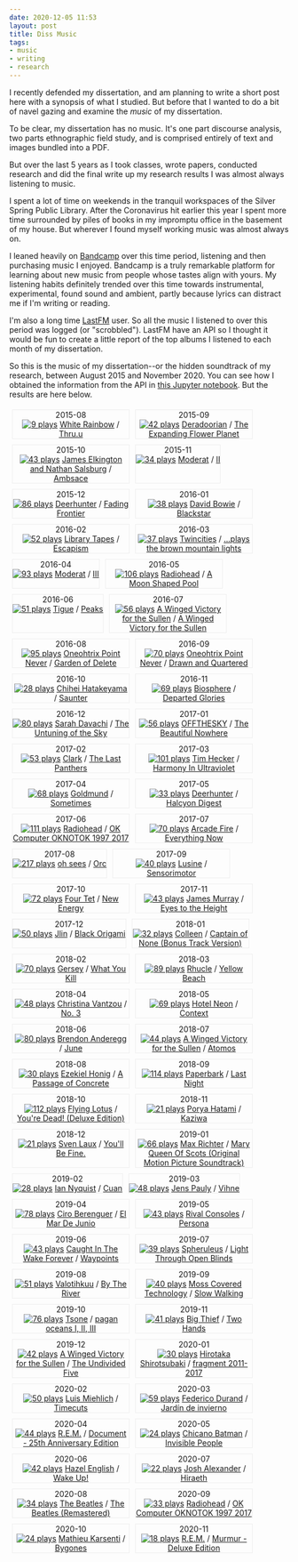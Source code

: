 ```yaml
---
date: 2020-12-05 11:53
layout: post
title: Diss Music
tags:
- music
- writing
- research
---
```



I recently defended my dissertation, and am planning to write a short post here with a synopsis of what I studied. But before that I wanted to do a bit of navel gazing and examine the *music* of my dissertation.

To be clear, my dissertation has no music. It's one part discourse analysis, two parts ethnographic field study, and is comprised entirely of text and images bundled into a PDF.

But over the last 5 years as I took classes, wrote papers, conducted research and did the final write up my research results I was almost always listening to music.

I spent a lot of time on weekends in the tranquil workspaces of the Silver Spring Public Library. After the Coronavirus hit earlier this year I spent more time surrounded by piles of books in my impromptu office in the basement of my house. But wherever I found myself working music was almost always on. 

I leaned heavily on [Bandcamp](https://bandcamp.com/edsu) over this time period, listening and then purchasing music I enjoyed. Bandcamp is a truly remarkable platform for learning about new music from people whose tastes align with yours. My listening habits definitely trended over this time towards instrumental, experimental, found sound and ambient, partly because lyrics can distract me if I'm writing or reading.

I'm also a long time [LastFM](https://www.last.fm/user/inkdroid) user. So all the music I listened to over this period was logged (or "scrobbled"). LastFM have an API so I thought it would be fun to create a little report of the top albums I listened to each month of my dissertation.

So this is the music of my dissertation--or the hidden soundtrack of my research, between August 2015 and November 2020. You can see how I obtained the information from the API in [this Jupyter notebook](https://github.com/edsu/notebooks/blob/master/LastFM%20Dissertation%20Highlights.ipynb). But the results are here below. 

<style>

  .albums {
    display: flex;
    flex-wrap: wrap;
  }

  .album {
    margin: 5px;
    max-width :210px;
    text-align: center;
    border: thin solid #eee;
  }

  .album img {
    max-width: 200px;
  }

</style>

<div class="albums">

<div class="album">
  2015-08 <br>
  <a href="https://www.last.fm/music/White%20Rainbow/Thru.u"><img title="9 plays" src="https://lastfm.freetls.fastly.net/i/u/300x300/f6bb2145b3bc42e1c2b74901588128d0.jpg"></a>
  <a href="https://www.last.fm/music/White%20Rainbow">White Rainbow</a> / 
  <a href="https://www.last.fm/music/White%20Rainbow/Thru.u">Thru.u</a>
</div>
    

<div class="album">
  2015-09 <br>
  <a href="https://www.last.fm/music/Deradoorian/The%20Expanding%20Flower%20Planet"><img title="42 plays" src="https://lastfm.freetls.fastly.net/i/u/300x300/a70a7c51328c38ad9d3fba9d3838fdd6.png"></a>
  <a href="https://www.last.fm/music/Deradoorian">Deradoorian</a> / 
  <a href="https://www.last.fm/music/Deradoorian/The%20Expanding%20Flower%20Planet">The Expanding Flower Planet</a>
</div>
    

<div class="album">
  2015-10 <br>
  <a href="https://www.last.fm/music/James%20Elkington%20and%20Nathan%20Salsburg/Ambsace"><img title="43 plays" src="https://lastfm.freetls.fastly.net/i/u/300x300/2a96cbd8b46e442fc41c2b86b821562f.png"></a>
  <a href="https://www.last.fm/music/James%20Elkington%20and%20Nathan%20Salsburg">James Elkington and Nathan Salsburg</a> / 
  <a href="https://www.last.fm/music/James%20Elkington%20and%20Nathan%20Salsburg/Ambsace">Ambsace</a>
</div>
    

<div class="album">
  2015-11 <br>
  <a href="https://www.last.fm/music/Moderat/II"><img title="34 plays" src="https://lastfm.freetls.fastly.net/i/u/300x300/73d59ac1474c4eef8de77a6c28b09298.jpg"></a>
  <a href="https://www.last.fm/music/Moderat">Moderat</a> / 
  <a href="https://www.last.fm/music/Moderat/II">II</a>
</div>
    

<div class="album">
  2015-12 <br>
  <a href="https://www.last.fm/music/Deerhunter/Fading%20Frontier"><img title="86 plays" src="https://lastfm.freetls.fastly.net/i/u/300x300/c937ae1086151af378a7a46d0d216f06.jpg"></a>
  <a href="https://www.last.fm/music/Deerhunter">Deerhunter</a> / 
  <a href="https://www.last.fm/music/Deerhunter/Fading%20Frontier">Fading Frontier</a>
</div>
    

<div class="album">
  2016-01 <br>
  <a href="https://www.last.fm/music/David%20Bowie/Blackstar"><img title="38 plays" src="https://lastfm.freetls.fastly.net/i/u/300x300/a63919a5f152e8242b735b022ded451d.png"></a>
  <a href="https://www.last.fm/music/David%20Bowie">David Bowie</a> / 
  <a href="https://www.last.fm/music/David%20Bowie/Blackstar">Blackstar</a>
</div>
    

<div class="album">
  2016-02 <br>
  <a href="https://www.last.fm/music/Library%20Tapes/Escapism"><img title="52 plays" src="https://lastfm.freetls.fastly.net/i/u/300x300/1f0d52b60857ef7234045b38afe789cd.jpg"></a>
  <a href="https://www.last.fm/music/Library%20Tapes">Library Tapes</a> / 
  <a href="https://www.last.fm/music/Library%20Tapes/Escapism">Escapism</a>
</div>
    

<div class="album">
  2016-03 <br>
  <a href="https://www.last.fm/music/Twincities/...plays%20the%20brown%20mountain%20lights"><img title="37 plays" src="https://lastfm.freetls.fastly.net/i/u/300x300/d455e38f8d0693d19fc46b4089f99b38.jpg"></a>
  <a href="https://www.last.fm/music/Twincities">Twincities</a> / 
  <a href="https://www.last.fm/music/Twincities/...plays%20the%20brown%20mountain%20lights">...plays the brown mountain lights</a>
</div>
    

<div class="album">
  2016-04 <br>
  <a href="https://www.last.fm/music/Moderat/III"><img title="93 plays" src="https://lastfm.freetls.fastly.net/i/u/300x300/a64f4b34a81c302586f0548461631a30.jpg"></a>
  <a href="https://www.last.fm/music/Moderat">Moderat</a> / 
  <a href="https://www.last.fm/music/Moderat/III">III</a>
</div>
    

<div class="album">
  2016-05 <br>
  <a href="https://www.last.fm/music/Radiohead/A%20Moon%20Shaped%20Pool"><img title="106 plays" src="https://lastfm.freetls.fastly.net/i/u/300x300/267decde8626b1263f0e3fcb3f43bc4a.png"></a>
  <a href="https://www.last.fm/music/Radiohead">Radiohead</a> / 
  <a href="https://www.last.fm/music/Radiohead/A%20Moon%20Shaped%20Pool">A Moon Shaped Pool</a>
</div>
    

<div class="album">
  2016-06 <br>
  <a href="https://www.last.fm/music/Tigue/Peaks"><img title="51 plays" src="https://lastfm.freetls.fastly.net/i/u/300x300/89e885d248982238d2ae062e99f36029.jpg"></a>
  <a href="https://www.last.fm/music/Tigue">Tigue</a> / 
  <a href="https://www.last.fm/music/Tigue/Peaks">Peaks</a>
</div>
    

<div class="album">
  2016-07 <br>
  <a href="https://www.last.fm/music/A%20Winged%20Victory%20for%20the%20Sullen/A%20Winged%20Victory%20for%20the%20Sullen"><img title="56 plays" src="https://lastfm.freetls.fastly.net/i/u/300x300/bcbbdcc69b734524a46beaba65fec213.png"></a>
  <a href="https://www.last.fm/music/A%20Winged%20Victory%20for%20the%20Sullen">A Winged Victory for the Sullen</a> / 
  <a href="https://www.last.fm/music/A%20Winged%20Victory%20for%20the%20Sullen/A%20Winged%20Victory%20for%20the%20Sullen">A Winged Victory for the Sullen</a>
</div>
    

<div class="album">
  2016-08 <br>
  <a href="https://www.last.fm/music/Oneohtrix%20Point%20Never/Garden%20of%20Delete"><img title="95 plays" src="https://lastfm.freetls.fastly.net/i/u/300x300/de7d7c51db35c41f1bfa479de73b08a8.jpg"></a>
  <a href="https://www.last.fm/music/Oneohtrix%20Point%20Never">Oneohtrix Point Never</a> / 
  <a href="https://www.last.fm/music/Oneohtrix%20Point%20Never/Garden%20of%20Delete">Garden of Delete</a>
</div>
    

<div class="album">
  2016-09 <br>
  <a href="https://www.last.fm/music/Oneohtrix%20Point%20Never/Drawn%20and%20Quartered"><img title="70 plays" src="https://lastfm.freetls.fastly.net/i/u/300x300/77f40cb669a74e7889eee64b7eda94d6.png"></a>
  <a href="https://www.last.fm/music/Oneohtrix%20Point%20Never">Oneohtrix Point Never</a> / 
  <a href="https://www.last.fm/music/Oneohtrix%20Point%20Never/Drawn%20and%20Quartered">Drawn and Quartered</a>
</div>
    

<div class="album">
  2016-10 <br>
  <a href="https://www.last.fm/music/Chihei%20Hatakeyama/Saunter"><img title="28 plays" src="https://lastfm.freetls.fastly.net/i/u/300x300/d084f3c46bd44ab3852feb101976012c.jpg"></a>
  <a href="https://www.last.fm/music/Chihei%20Hatakeyama">Chihei Hatakeyama</a> / 
  <a href="https://www.last.fm/music/Chihei%20Hatakeyama/Saunter">Saunter</a>
</div>
    

<div class="album">
  2016-11 <br>
  <a href="https://www.last.fm/music/Biosphere/Departed%20Glories"><img title="69 plays" src="https://lastfm.freetls.fastly.net/i/u/300x300/0e3aabf17fb19af137b42330b8b827c6.jpg"></a>
  <a href="https://www.last.fm/music/Biosphere">Biosphere</a> / 
  <a href="https://www.last.fm/music/Biosphere/Departed%20Glories">Departed Glories</a>
</div>
    

<div class="album">
  2016-12 <br>
  <a href="https://www.last.fm/music/Sarah%20Davachi/The%20Untuning%20of%20the%20Sky"><img title="80 plays" src="https://lastfm.freetls.fastly.net/i/u/300x300/53ef93cbdcf35475f0fb352d0bb1b9a9.png"></a>
  <a href="https://www.last.fm/music/Sarah%20Davachi">Sarah Davachi</a> / 
  <a href="https://www.last.fm/music/Sarah%20Davachi/The%20Untuning%20of%20the%20Sky">The Untuning of the Sky</a>
</div>
    

<div class="album">
  2017-01 <br>
  <a href="https://www.last.fm/music/OFFTHESKY/The%20Beautiful%20Nowhere"><img title="56 plays" src="https://lastfm.freetls.fastly.net/i/u/300x300/07d99215e23e47b2b1bbdb5f42a10afc.jpg"></a>
  <a href="https://www.last.fm/music/OFFTHESKY">OFFTHESKY</a> / 
  <a href="https://www.last.fm/music/OFFTHESKY/The%20Beautiful%20Nowhere">The Beautiful Nowhere</a>
</div>
    

<div class="album">
  2017-02 <br>
  <a href="https://www.last.fm/music/Clark/The%20Last%20Panthers"><img title="53 plays" src="https://lastfm.freetls.fastly.net/i/u/300x300/b790272050c419992bcb7d69567e88de.jpg"></a>
  <a href="https://www.last.fm/music/Clark">Clark</a> / 
  <a href="https://www.last.fm/music/Clark/The%20Last%20Panthers">The Last Panthers</a>
</div>
    

<div class="album">
  2017-03 <br>
  <a href="https://www.last.fm/music/Tim%20Hecker/Harmony%20In%20Ultraviolet"><img title="101 plays" src="https://lastfm.freetls.fastly.net/i/u/300x300/6c385c74cbff4e28ae6d8d0a406d845b.png"></a>
  <a href="https://www.last.fm/music/Tim%20Hecker">Tim Hecker</a> / 
  <a href="https://www.last.fm/music/Tim%20Hecker/Harmony%20In%20Ultraviolet">Harmony In Ultraviolet</a>
</div>
    

<div class="album">
  2017-04 <br>
  <a href="https://www.last.fm/music/Goldmund/Sometimes"><img title="68 plays" src="https://lastfm.freetls.fastly.net/i/u/300x300/ac8a5e157cd3b593fbda7ec19377521d.jpg"></a>
  <a href="https://www.last.fm/music/Goldmund">Goldmund</a> / 
  <a href="https://www.last.fm/music/Goldmund/Sometimes">Sometimes</a>
</div>
    

<div class="album">
  2017-05 <br>
  <a href="https://www.last.fm/music/Deerhunter/Halcyon%20Digest"><img title="33 plays" src="https://lastfm.freetls.fastly.net/i/u/300x300/70a35c54fb2d4b75b0febce9614ccf6d.png"></a>
  <a href="https://www.last.fm/music/Deerhunter">Deerhunter</a> / 
  <a href="https://www.last.fm/music/Deerhunter/Halcyon%20Digest">Halcyon Digest</a>
</div>
    

<div class="album">
  2017-06 <br>
  <a href="https://www.last.fm/music/Radiohead/OK%20Computer%20OKNOTOK%201997%202017"><img title="111 plays" src="https://lastfm.freetls.fastly.net/i/u/300x300/51214507c81379cd2ae8a0d77f1e0f29.jpg"></a>
  <a href="https://www.last.fm/music/Radiohead">Radiohead</a> / 
  <a href="https://www.last.fm/music/Radiohead/OK%20Computer%20OKNOTOK%201997%202017">OK Computer OKNOTOK 1997 2017</a>
</div>
    

<div class="album">
  2017-07 <br>
  <a href="https://www.last.fm/music/Arcade%20Fire/Everything%20Now"><img title="70 plays" src="https://lastfm.freetls.fastly.net/i/u/300x300/d344ad55c902ed4a74794b0f342aef05.png"></a>
  <a href="https://www.last.fm/music/Arcade%20Fire">Arcade Fire</a> / 
  <a href="https://www.last.fm/music/Arcade%20Fire/Everything%20Now">Everything Now</a>
</div>
    

<div class="album">
  2017-08 <br>
  <a href="https://www.last.fm/music/oh%20sees/Orc"><img title="217 plays" src="https://lastfm.freetls.fastly.net/i/u/300x300/f30d09d4cb617cc666b7d425a2784c6b.jpg"></a>
  <a href="https://www.last.fm/music/oh%20sees">oh sees</a> / 
  <a href="https://www.last.fm/music/oh%20sees/Orc">Orc</a>
</div>
    

<div class="album">
  2017-09 <br>
  <a href="https://www.last.fm/music/Lusine/Sensorimotor"><img title="40 plays" src="https://lastfm.freetls.fastly.net/i/u/300x300/26a16d5ac40824920b7476f4f72b5928.jpg"></a>
  <a href="https://www.last.fm/music/Lusine">Lusine</a> / 
  <a href="https://www.last.fm/music/Lusine/Sensorimotor">Sensorimotor</a>
</div>
    

<div class="album">
  2017-10 <br>
  <a href="https://www.last.fm/music/Four%20Tet/New%20Energy"><img title="72 plays" src="https://lastfm.freetls.fastly.net/i/u/300x300/fafa8a0e7e903e35fe4062435e9dd8a3.jpg"></a>
  <a href="https://www.last.fm/music/Four%20Tet">Four Tet</a> / 
  <a href="https://www.last.fm/music/Four%20Tet/New%20Energy">New Energy</a>
</div>
    

<div class="album">
  2017-11 <br>
  <a href="https://www.last.fm/music/James%20Murray/Eyes%20to%20the%20Height"><img title="43 plays" src="https://lastfm.freetls.fastly.net/i/u/300x300/62d51bcefb5c57a9966fdd0f1d03146a.jpg"></a>
  <a href="https://www.last.fm/music/James%20Murray">James Murray</a> / 
  <a href="https://www.last.fm/music/James%20Murray/Eyes%20to%20the%20Height">Eyes to the Height</a>
</div>
    

<div class="album">
  2017-12 <br>
  <a href="https://www.last.fm/music/Jlin/Black%20Origami"><img title="50 plays" src="https://lastfm.freetls.fastly.net/i/u/300x300/f253907711a2300c91361e2361b777e4.jpg"></a>
  <a href="https://www.last.fm/music/Jlin">Jlin</a> / 
  <a href="https://www.last.fm/music/Jlin/Black%20Origami">Black Origami</a>
</div>
    

<div class="album">
  2018-01 <br>
  <a href="https://www.last.fm/music/Colleen/Captain%20of%20None%20%28Bonus%20Track%20Version%29"><img title="32 plays" src="https://lastfm.freetls.fastly.net/i/u/300x300/e5593d0370da2f51a264d6927a610b23.jpg"></a>
  <a href="https://www.last.fm/music/Colleen">Colleen</a> / 
  <a href="https://www.last.fm/music/Colleen/Captain%20of%20None%20%28Bonus%20Track%20Version%29">Captain of None (Bonus Track Version)</a>
</div>
    

<div class="album">
  2018-02 <br>
  <a href="https://www.last.fm/music/Gersey/What%20You%20Kill"><img title="70 plays" src="https://lastfm.freetls.fastly.net/i/u/300x300/59c3740edd1192009c6a6fcf2aad3935.jpg"></a>
  <a href="https://www.last.fm/music/Gersey">Gersey</a> / 
  <a href="https://www.last.fm/music/Gersey/What%20You%20Kill">What You Kill</a>
</div>
    

<div class="album">
  2018-03 <br>
  <a href="https://www.last.fm/music/Rhucle/Yellow%20Beach"><img title="89 plays" src="https://lastfm.freetls.fastly.net/i/u/300x300/809a4bbd0e8a0837c13127dcd210ca03.jpg"></a>
  <a href="https://www.last.fm/music/Rhucle">Rhucle</a> / 
  <a href="https://www.last.fm/music/Rhucle/Yellow%20Beach">Yellow Beach</a>
</div>
    

<div class="album">
  2018-04 <br>
  <a href="https://www.last.fm/music/Christina%20Vantzou/No.%203"><img title="48 plays" src="https://lastfm.freetls.fastly.net/i/u/300x300/0ef11c5f3b75faf9e0b1bee737d7a006.jpg"></a>
  <a href="https://www.last.fm/music/Christina%20Vantzou">Christina Vantzou</a> / 
  <a href="https://www.last.fm/music/Christina%20Vantzou/No.%203">No. 3</a>
</div>
    

<div class="album">
  2018-05 <br>
  <a href="https://www.last.fm/music/Hotel%20Neon/Context"><img title="69 plays" src="https://lastfm.freetls.fastly.net/i/u/300x300/627482a4a8a0c9c9677e5311cba488c0.jpg"></a>
  <a href="https://www.last.fm/music/Hotel%20Neon">Hotel Neon</a> / 
  <a href="https://www.last.fm/music/Hotel%20Neon/Context">Context</a>
</div>
    

<div class="album">
  2018-06 <br>
  <a href="https://www.last.fm/music/Brendon%20Anderegg/June"><img title="80 plays" src="https://lastfm.freetls.fastly.net/i/u/300x300/37d2f34b71fbbca2288c73366d40564d.jpg"></a>
  <a href="https://www.last.fm/music/Brendon%20Anderegg">Brendon Anderegg</a> / 
  <a href="https://www.last.fm/music/Brendon%20Anderegg/June">June</a>
</div>
    

<div class="album">
  2018-07 <br>
  <a href="https://www.last.fm/music/A%20Winged%20Victory%20for%20the%20Sullen/Atomos"><img title="44 plays" src="https://lastfm.freetls.fastly.net/i/u/300x300/773187dce97148fbc8f217a196cdad54.png"></a>
  <a href="https://www.last.fm/music/A%20Winged%20Victory%20for%20the%20Sullen">A Winged Victory for the Sullen</a> / 
  <a href="https://www.last.fm/music/A%20Winged%20Victory%20for%20the%20Sullen/Atomos">Atomos</a>
</div>
    

<div class="album">
  2018-08 <br>
  <a href="https://www.last.fm/music/Ezekiel%20Honig/A%20Passage%20of%20Concrete"><img title="30 plays" src="https://lastfm.freetls.fastly.net/i/u/300x300/618796c13898f49cdc22704a348d1cb4.png"></a>
  <a href="https://www.last.fm/music/Ezekiel%20Honig">Ezekiel Honig</a> / 
  <a href="https://www.last.fm/music/Ezekiel%20Honig/A%20Passage%20of%20Concrete">A Passage of Concrete</a>
</div>
    

<div class="album">
  2018-09 <br>
  <a href="https://www.last.fm/music/Paperbark/Last%20Night"><img title="114 plays" src="https://lastfm.freetls.fastly.net/i/u/300x300/8dcea182433359257b2e912ba08a4db8.jpg"></a>
  <a href="https://www.last.fm/music/Paperbark">Paperbark</a> / 
  <a href="https://www.last.fm/music/Paperbark/Last%20Night">Last Night</a>
</div>
    

<div class="album">
  2018-10 <br>
  <a href="https://www.last.fm/music/Flying%20Lotus/You%27re%20Dead%21%20%28Deluxe%20Edition%29"><img title="112 plays" src="https://lastfm.freetls.fastly.net/i/u/300x300/c84d435b3eebd2c10705b7933de15e98.jpg"></a>
  <a href="https://www.last.fm/music/Flying%20Lotus">Flying Lotus</a> / 
  <a href="https://www.last.fm/music/Flying%20Lotus/You%27re%20Dead%21%20%28Deluxe%20Edition%29">You're Dead! (Deluxe Edition)</a>
</div>
    

<div class="album">
  2018-11 <br>
  <a href="https://www.last.fm/music/Porya%20Hatami/Kaziwa"><img title="21 plays" src="https://lastfm.freetls.fastly.net/i/u/300x300/5931a1545512c88a5399b60be80d82e5.jpg"></a>
  <a href="https://www.last.fm/music/Porya%20Hatami">Porya Hatami</a> / 
  <a href="https://www.last.fm/music/Porya%20Hatami/Kaziwa">Kaziwa</a>
</div>
    

<div class="album">
  2018-12 <br>
  <a href="https://www.last.fm/music/Sven%20Laux/You%27ll%20Be%20Fine."><img title="21 plays" src="https://lastfm.freetls.fastly.net/i/u/300x300/5fbc24b8ae45e48aa017251f940ba2d5.jpg"></a>
  <a href="https://www.last.fm/music/Sven%20Laux">Sven Laux</a> / 
  <a href="https://www.last.fm/music/Sven%20Laux/You%27ll%20Be%20Fine.">You'll Be Fine.</a>
</div>
    

<div class="album">
  2019-01 <br>
  <a href="https://www.last.fm/music/Max%20Richter/Mary%20Queen%20Of%20Scots%20%28Original%20Motion%20Picture%20Soundtrack%29"><img title="66 plays" src="https://lastfm.freetls.fastly.net/i/u/300x300/f1a203058a09786cb000a7513d8c345a.jpg"></a>
  <a href="https://www.last.fm/music/Max%20Richter">Max Richter</a> / 
  <a href="https://www.last.fm/music/Max%20Richter/Mary%20Queen%20Of%20Scots%20%28Original%20Motion%20Picture%20Soundtrack%29">Mary Queen Of Scots (Original Motion Picture Soundtrack)</a>
</div>
    

<div class="album">
  2019-02 <br>
  <a href="https://www.last.fm/music/Ian%20Nyquist/Cuan"><img title="28 plays" src="https://lastfm.freetls.fastly.net/i/u/300x300/0874c00292236d91cda0c4643203f5bc.jpg"></a>
  <a href="https://www.last.fm/music/Ian%20Nyquist">Ian Nyquist</a> / 
  <a href="https://www.last.fm/music/Ian%20Nyquist/Cuan">Cuan</a>
</div>
    

<div class="album">
  2019-03 <br>
  <a href="https://www.last.fm/music/Jens%20Pauly/Vihne"><img title="48 plays" src="https://lastfm.freetls.fastly.net/i/u/300x300/e177413d9cc92d5087a130fd3c3ea8e1.jpg"></a>
  <a href="https://www.last.fm/music/Jens%20Pauly">Jens Pauly</a> / 
  <a href="https://www.last.fm/music/Jens%20Pauly/Vihne">Vihne</a>
</div>
    

<div class="album">
  2019-04 <br>
  <a href="https://www.last.fm/music/Ciro%20Berenguer/El%20Mar%20De%20Junio"><img title="78 plays" src="https://lastfm.freetls.fastly.net/i/u/300x300/f2a8fb6ec5cff7353f0e6da1022b4bcb.jpg"></a>
  <a href="https://www.last.fm/music/Ciro%20Berenguer">Ciro Berenguer</a> / 
  <a href="https://www.last.fm/music/Ciro%20Berenguer/El%20Mar%20De%20Junio">El Mar De Junio</a>
</div>
    

<div class="album">
  2019-05 <br>
  <a href="https://www.last.fm/music/Rival%20Consoles/Persona"><img title="43 plays" src="https://lastfm.freetls.fastly.net/i/u/300x300/658d3f2aee9fbf5f02e6cf6a6a4266c3.jpg"></a>
  <a href="https://www.last.fm/music/Rival%20Consoles">Rival Consoles</a> / 
  <a href="https://www.last.fm/music/Rival%20Consoles/Persona">Persona</a>
</div>
    

<div class="album">
  2019-06 <br>
  <a href="https://www.last.fm/music/Caught%20In%20The%20Wake%20Forever/Waypoints"><img title="43 plays" src="https://lastfm.freetls.fastly.net/i/u/300x300/ddf892d8f6946e0cc71238171ed661f2.jpg"></a>
  <a href="https://www.last.fm/music/Caught%20In%20The%20Wake%20Forever">Caught In The Wake Forever</a> / 
  <a href="https://www.last.fm/music/Caught%20In%20The%20Wake%20Forever/Waypoints">Waypoints</a>
</div>
    

<div class="album">
  2019-07 <br>
  <a href="https://www.last.fm/music/Spheruleus/Light%20Through%20Open%20Blinds"><img title="39 plays" src="https://lastfm.freetls.fastly.net/i/u/300x300/89e013a4343e63854b6bce4680d86faa.png"></a>
  <a href="https://www.last.fm/music/Spheruleus">Spheruleus</a> / 
  <a href="https://www.last.fm/music/Spheruleus/Light%20Through%20Open%20Blinds">Light Through Open Blinds</a>
</div>
    

<div class="album">
  2019-08 <br>
  <a href="https://www.last.fm/music/Valotihkuu/By%20The%20River"><img title="51 plays" src="https://lastfm.freetls.fastly.net/i/u/300x300/2c09530185180bea3feb6f4bb356fccc.jpg"></a>
  <a href="https://www.last.fm/music/Valotihkuu">Valotihkuu</a> / 
  <a href="https://www.last.fm/music/Valotihkuu/By%20The%20River">By The River</a>
</div>
    

<div class="album">
  2019-09 <br>
  <a href="https://www.last.fm/music/Moss%20Covered%20Technology/Slow%20Walking"><img title="40 plays" src="https://lastfm.freetls.fastly.net/i/u/300x300/d98a9caf57b649bc9840e2b48c7dd0a4.jpg"></a>
  <a href="https://www.last.fm/music/Moss%20Covered%20Technology">Moss Covered Technology</a> / 
  <a href="https://www.last.fm/music/Moss%20Covered%20Technology/Slow%20Walking">Slow Walking</a>
</div>
    

<div class="album">
  2019-10 <br>
  <a href="https://www.last.fm/music/Tsone/pagan%20oceans%20I%2C%20II%2C%20III"><img title="76 plays" src="https://lastfm.freetls.fastly.net/i/u/300x300/4912ab7b8fcffd2c6ebaddf8cfa122d3.jpg"></a>
  <a href="https://www.last.fm/music/Tsone">Tsone</a> / 
  <a href="https://www.last.fm/music/Tsone/pagan%20oceans%20I%2C%20II%2C%20III">pagan oceans I, II, III</a>
</div>
    

<div class="album">
  2019-11 <br>
  <a href="https://www.last.fm/music/Big%20Thief/Two%20Hands"><img title="41 plays" src="https://lastfm.freetls.fastly.net/i/u/300x300/240670768b137f2755a02198da160d10.jpg"></a>
  <a href="https://www.last.fm/music/Big%20Thief">Big Thief</a> / 
  <a href="https://www.last.fm/music/Big%20Thief/Two%20Hands">Two Hands</a>
</div>
    

<div class="album">
  2019-12 <br>
  <a href="https://www.last.fm/music/A%20Winged%20Victory%20for%20the%20Sullen/The%20Undivided%20Five"><img title="42 plays" src="https://lastfm.freetls.fastly.net/i/u/300x300/71d55359741391541e383c27f5d82eb5.jpg"></a>
  <a href="https://www.last.fm/music/A%20Winged%20Victory%20for%20the%20Sullen">A Winged Victory for the Sullen</a> / 
  <a href="https://www.last.fm/music/A%20Winged%20Victory%20for%20the%20Sullen/The%20Undivided%20Five">The Undivided Five</a>
</div>
    

<div class="album">
  2020-01 <br>
  <a href="https://www.last.fm/music/Hirotaka%20Shirotsubaki/fragment%202011-2017"><img title="30 plays" src="https://lastfm.freetls.fastly.net/i/u/300x300/1c33bef506105b605be2e0e587e231e3.jpg"></a>
  <a href="https://www.last.fm/music/Hirotaka%20Shirotsubaki">Hirotaka Shirotsubaki</a> / 
  <a href="https://www.last.fm/music/Hirotaka%20Shirotsubaki/fragment%202011-2017">fragment 2011-2017</a>
</div>
    

<div class="album">
  2020-02 <br>
  <a href="https://www.last.fm/music/Luis%20Miehlich/Timecuts"><img title="50 plays" src="https://lastfm.freetls.fastly.net/i/u/300x300/2a96cbd8b46e442fc41c2b86b821562f.png"></a>
  <a href="https://www.last.fm/music/Luis%20Miehlich">Luis Miehlich</a> / 
  <a href="https://www.last.fm/music/Luis%20Miehlich/Timecuts">Timecuts</a>
</div>
    

<div class="album">
  2020-03 <br>
  <a href="https://www.last.fm/music/Federico%20Durand/Jard%C3%ADn%20de%20invierno"><img title="59 plays" src="https://lastfm.freetls.fastly.net/i/u/300x300/8fc6a8114d30b042937106cb5817b81e.jpg"></a>
  <a href="https://www.last.fm/music/Federico%20Durand">Federico Durand</a> / 
  <a href="https://www.last.fm/music/Federico%20Durand/Jard%C3%ADn%20de%20invierno">Jardín de invierno</a>
</div>
    

<div class="album">
  2020-04 <br>
  <a href="https://www.last.fm/music/R.E.M./Document%20-%2025th%20Anniversary%20Edition"><img title="44 plays" src="https://lastfm.freetls.fastly.net/i/u/300x300/10fa25eab95745a280cbf3386cf925b8.jpg"></a>
  <a href="https://www.last.fm/music/R.E.M.">R.E.M.</a> / 
  <a href="https://www.last.fm/music/R.E.M./Document%20-%2025th%20Anniversary%20Edition">Document - 25th Anniversary Edition</a>
</div>
    

<div class="album">
  2020-05 <br>
  <a href="https://www.last.fm/music/Chicano%20Batman/Invisible%20People"><img title="24 plays" src="https://lastfm.freetls.fastly.net/i/u/300x300/301bafca8b3588788c4329c51d10f435.jpg"></a>
  <a href="https://www.last.fm/music/Chicano%20Batman">Chicano Batman</a> / 
  <a href="https://www.last.fm/music/Chicano%20Batman/Invisible%20People">Invisible People</a>
</div>
    

<div class="album">
  2020-06 <br>
  <a href="https://www.last.fm/music/Hazel%20English/Wake%20Up%21"><img title="42 plays" src="https://lastfm.freetls.fastly.net/i/u/300x300/d117a7f1c68d4d717dc13eb8a6412d47.png"></a>
  <a href="https://www.last.fm/music/Hazel%20English">Hazel English</a> / 
  <a href="https://www.last.fm/music/Hazel%20English/Wake%20Up%21">Wake Up!</a>
</div>
    

<div class="album">
  2020-07 <br>
  <a href="https://www.last.fm/music/Josh%20Alexander/Hiraeth"><img title="22 plays" src="https://lastfm.freetls.fastly.net/i/u/300x300/da85becf4bd0e77837ba8295299da0d6.jpg"></a>
  <a href="https://www.last.fm/music/Josh%20Alexander">Josh Alexander</a> / 
  <a href="https://www.last.fm/music/Josh%20Alexander/Hiraeth">Hiraeth</a>
</div>
    

<div class="album">
  2020-08 <br>
  <a href="https://www.last.fm/music/The%20Beatles/The%20Beatles%20%28Remastered%29"><img title="34 plays" src="https://lastfm.freetls.fastly.net/i/u/300x300/0a5ceb4725bc299ddb2e0fda4e9f0410.jpg"></a>
  <a href="https://www.last.fm/music/The%20Beatles">The Beatles</a> / 
  <a href="https://www.last.fm/music/The%20Beatles/The%20Beatles%20%28Remastered%29">The Beatles (Remastered)</a>
</div>
    

<div class="album">
  2020-09 <br>
  <a href="https://www.last.fm/music/Radiohead/OK%20Computer%20OKNOTOK%201997%202017"><img title="33 plays" src="https://lastfm.freetls.fastly.net/i/u/300x300/51214507c81379cd2ae8a0d77f1e0f29.jpg"></a>
  <a href="https://www.last.fm/music/Radiohead">Radiohead</a> / 
  <a href="https://www.last.fm/music/Radiohead/OK%20Computer%20OKNOTOK%201997%202017">OK Computer OKNOTOK 1997 2017</a>
</div>
    

<div class="album">
  2020-10 <br>
  <a href="https://www.last.fm/music/Mathieu%20Karsenti/Bygones"><img title="24 plays" src="https://lastfm.freetls.fastly.net/i/u/300x300/9fe5c14f0d8929a9cc595292feea9c15.jpg"></a>
  <a href="https://www.last.fm/music/Mathieu%20Karsenti">Mathieu Karsenti</a> / 
  <a href="https://www.last.fm/music/Mathieu%20Karsenti/Bygones">Bygones</a>
</div>
    

<div class="album">
  2020-11 <br>
  <a href="https://www.last.fm/music/R.E.M./Murmur%20-%20Deluxe%20Edition"><img title="18 plays" src="https://lastfm.freetls.fastly.net/i/u/300x300/f73533d892aa4eb6b7d9b541cf692e58.jpg"></a>
  <a href="https://www.last.fm/music/R.E.M.">R.E.M.</a> / 
  <a href="https://www.last.fm/music/R.E.M./Murmur%20-%20Deluxe%20Edition">Murmur - Deluxe Edition</a>
</div>


</div>
